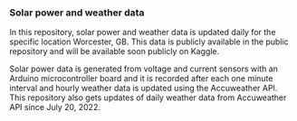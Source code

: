 ### Solar power and weather data ###

In this repository, solar power and weather data is updated daily for the specific location 
Worcester, GB. This data is publicly available in the public repository and will be available
soon publicly on Kaggle.

Solar power data is generated from voltage and current sensors with an Arduino microcontroller 
board and it is recorded after each one minute interval and hourly weather data is updated using 
the Accuweather API. This repository also gets updates of daily weather data from Accuweather 
API since July 20, 2022.   